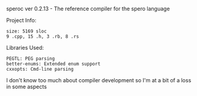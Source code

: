 speroc ver 0.2.13 - The reference compiler for the spero language

Project Info:

    size: 5169 sloc
    9 .cpp, 15 .h, 3 .rb, 8 .rs

Libraries Used:

    PEGTL: PEG parsing
    better-enums: Extended enum support
    cxxopts: Cmd-line parsing

I don't know too much about compiler development so I'm at a bit of a loss in some aspects
